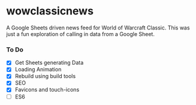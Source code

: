 # wowclassicnews
A Google Sheets driven news feed for World of Warcraft Classic. This was just a fun exploration of calling in data from a Google Sheet.
### To Do
- [x] Get Sheets generating Data
- [x] Loading Animation
- [x] Rebuild using build tools
- [x] SEO 
- [x] Favicons and touch-icons
- [ ] ES6
